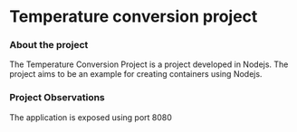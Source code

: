 # Temperature conversion project

### About the project
The Temperature Conversion Project is a project developed in Nodejs. The project aims to be an example for creating containers using Nodejs.

### Project Observations
The application is exposed using port 8080
